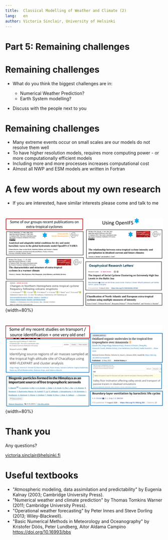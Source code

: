 ```yaml
---
title:  Classical Modelling of Weather and Climate (2)
lang:   en
author: Victoria Sinclair, University of Helsinki
---
```





# Part 5: Remaining challenges

# Remaining challenges
- What do you think the biggest challenges are in:
	- Numerical Weather Prediction?
   -  Earth System modelling? 
 
- Discuss with the people next to you

# Remaining challenges
- Many extreme events occur on small scales are our models do not resolve them well
- To have higher resolution models, requires more computing power - or more computationally efficient models
- Including more and more processes increases computational cost
- Almost all NWP and ESM models are written in Fortran

# A few words about my own research
 - If you are interested, have similar interests please come and talk to me

#
![](img/my_research1.png){width=80%}

#
![](img/my_research2.png){width=80%}

 

# Thank you

Any questions?

victoria.sinclair@helsinki.fi

# Useful textbooks
- "Atmospheric modeling, data assimilation and predictability" by Eugenia Kalnay (2003; Cambridge University Press).
- "Numerical weather and climate prediction" by Thomas Tomkins Warner (2011; Cambridge University Press).
- "Operational weather forecasting" by Peter Innes and Steve Dorling (2013; Wiley-Blackwell).
- "Basic Numerical Methods in Meteorology and Oceanography" by Kristofer Döös, Peter Lundberg, Aitor Aldama Campino  https://doi.org/10.16993/bbs 
<!--CHARNEY, J.G., FJÖRTOFT, R. and Von NEUMANN, J. (1950), Numerical Integration of the Barotropic Vorticity Equation. Tellus, 2: 237-254. https://doi.org/10.1111/j.2153-3490.1950.tb00336.x

# Quick cut-n-paste snippets for easy reference

Two columns:

<div class="column">
- Hello
</div>
<div class="column">
<img src="/home/vsinclai/python/CMIP6_analysis/box_whisker_mean_T_HPC_proposal_v3.png" width="600">
</div>

<!--Image: ![](img/)

Code block:

```
```

New section:

# New section {.section}

-->
